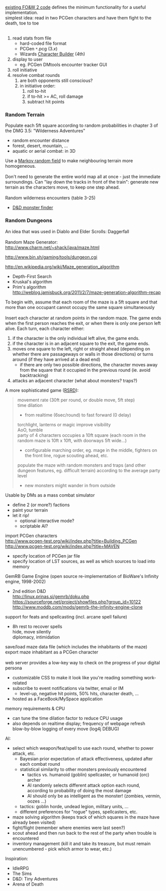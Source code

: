 [existing FO&W 2 code](PageName.md) defines the minimum functionality for a useful implementation.<br>
simplest idea: read in two PCGen characters and have them fight to the death, toe to toe<br>
<br>
<ol><li>read stats from file<br>
<ul><li>hard-coded file format<br>
</li><li>PCGen <code>*</code>.pcg (3.<i>x</i>)<br>
</li><li>Wizards <a href='http://code.google.com/p/cbloader/'>Character Builder</a> (4th)<br>
</li></ul></li><li>display to user<br>
<ul><li>eg. PCGen DMtools encounter tracker GUI<br>
</li></ul></li><li>roll initiative<br>
</li><li>resolve combat rounds<br>
<ol><li>are both opponents still conscious?<br>
</li><li>in initiative order:<br>
<ol><li>roll to-hit<br>
</li><li>if to-hit >= AC, roll damage<br>
</li><li>subtract hit points</li></ol></li></ol></li></ol>

<h3>Random Terrain</h3>
Populate each 5ft square according to random probabilities in chapter 3 of the DMG 3.5: "Wilderness Adventures"<br>
<ul><li>random encounter distance<br>
</li><li>forest, desert, mountain, ...<br>
</li><li>aquatic or aerial combat: in 3D</li></ul>

Use a <a href='http://en.wikipedia.org/wiki/Markov_random_field'>Markov random field</a> to make neighbouring terrain more homogeneous.<br>
<br>
Don't need to generate the entire world map all at once - just the immediate surroundings. Can "lay down the tracks in front of the train": generate new terrain as the characters move, to keep one step ahead.<br>
<br>
Random wilderness encounters (table 3-25)<br>
<ul><li><a href='http://monsterfinder.dndrunde.de/'>D&amp;D monster finder</a></li></ul>

<h3>Random Dungeons</h3>

An idea that was used in Diablo and Elder Scrolls: Daggerfall<br>
<br>
Random Maze Generator:<br>
<a href='http://www.charm.net/~shack/java/maze.html'>http://www.charm.net/~shack/java/maze.html</a>

<a href='http://www.bin.sh/gaming/tools/dungeon.cgi'>http://www.bin.sh/gaming/tools/dungeon.cgi</a>

<a href='http://en.wikipedia.org/wiki/Maze_generation_algorithm'>http://en.wikipedia.org/wiki/Maze_generation_algorithm</a>
<ul><li>Depth-First Search<br>
</li><li>Kruskal's algorithm<br>
</li><li>Prim's algorithm<br>
<a href='http://weblog.jamisbuck.org/2011/2/7/maze-generation-algorithm-recap'>http://weblog.jamisbuck.org/2011/2/7/maze-generation-algorithm-recap</a></li></ul>

To begin with, assume that each room of the maze is a 5ft square and that more than one occupant cannot occupy the same square simultaneously<br>
<br>
Insert each character at random points in the random maze. The game ends when the first person reaches the exit, or when there is only one person left alive. Each turn, each character either:<br>
<ol><li>if the character is the only individual left alive, the game ends.<br>
</li><li>if the character is in an adjacent square to the exit, the game ends.<br>
</li><li>moves one square to the left, right or straight ahead (depending on whether there are passageways or walls in those directions) or turns around (if they have arrived at a dead end)<br>
<ul><li>if there are only two possible directions, the character moves away from the square that it occupied in the previous round (ie. avoid backtracking)<br>
</li></ul></li><li>attacks an adjacent character (what about monsters? traps?)</li></ol>

A more sophisticated game (<a href='http://www.d20srd.org/'>RSRD</a>):<br>
<blockquote>movement rate (30ft per round, or double move, 5ft step)<br>
time dilation<br>
<ul><li>from realtime (6sec/round) to fast forward (0 delay)<br>
</li></ul>torchlight, lanterns or magic improve visibility<br>
AoO, tumble<br>
party of 4 characters occupies a 10ft square (each room in the random maze is 10ft x 10ft, with doorways 5ft wide...)<br>
<ul><li>configurable marching order, eg. mage in the middle, fighters on the front line, rogue   scouting ahead, etc.<br>
</li></ul>populate the maze with random monsters and traps (and other dungeon features, eg. difficult terrain) according to the average party level<br>
<ul><li>new monsters might wander in from outside</li></ul></blockquote>

Usable by DMs as a mass combat simulator<br>
<ul><li>define 2 (or more?) factions<br>
</li><li>paint your terrain<br>
</li><li>let it rip!<br>
<ul><li>optional interactive mode?<br>
</li><li>scriptable AI?</li></ul></li></ul>

import PCGen characters<br>
<a href='http://www.pcgen-test.org/wiki/index.php?title=Building_PCGen'>http://www.pcgen-test.org/wiki/index.php?title=Building_PCGen</a> <br>
<a href='http://www.pcgen-test.org/wiki/index.php?title=MAVEN'>http://www.pcgen-test.org/wiki/index.php?title=MAVEN</a>
<ul><li>specify location of PCGen jar file<br>
</li><li>specify location of LST sources, as well as which sources to load into memory</li></ul>

GemRB Game Engine (open source re-implementation of BioWare's Infinity engine, 1998-2002)<br>
<ul><li>2nd edition D&D<br>
<a href='http://linux.prinas.si/gemrb/doku.php'>http://linux.prinas.si/gemrb/doku.php</a> <br>
<a href='https://sourceforge.net/project/showfiles.php?group_id=10122'>https://sourceforge.net/project/showfiles.php?group_id=10122</a> <br>
<a href='http://www.moddb.com/mods/gemrb-the-infinity-engine-clone'>http://www.moddb.com/mods/gemrb-the-infinity-engine-clone</a></li></ul>

support for feats and spellcasting (incl. arcane spell failure)<br>
<ul><li>8h rest to recover spells<br>
hide, move silently <br>
diplomacy, intimidation</li></ul>

save/load maze data file (which includes the inhabitants of the maze) <br>
export maze inhabitant as a PCGen character<br>
<br>
web server provides a low-key way to check on the progress of your digital persona<br>
<ul><li>customizable CSS to make it look like you're reading something work-related<br>
</li><li>subscribe to event notifications via twitter, email or IM<br>
<ul><li>level-up, negative hit points, 50% hits, character death, ...<br>
</li></ul></li><li>hosted as a FaceBook/MySpace application</li></ul>

memory requirements & CPU<br>
<ul><li>can tune the time dilation factor to reduce CPU usage<br>
</li><li>also depends on realtime display; frequency of webpage refresh<br>
blow-by-blow logging of every move (log4j DEBUG)</li></ul>

AI:<br>
<ul><li>select which weapon/feat/spell to use each round, whether to power attack, etc.<br>
<ul><li>Bayesian prior expectation of attack effectiveness, updated after each combat round<br>
</li><li>statistical similarity to other monsters previously encountered<br>
<ul><li>tactics vs. humanoid (goblin) spellcaster, or humanoid (orc) archer<br>
</li><li>AI randomly selects different attack option each round, according to probability of doing the most damage<br>
</li><li>AI should only be as intelligent as the monster! (zombies, vermin, oozes ...)<br>
</li></ul></li><li>tactics: goblin horde, undead legion, military units, ...<br>
</li><li>different preferences for "rogue" types, spellcasters, etc.<br>
</li></ul></li><li>maze solving algorithm (keeps track of which squares in the maze have already been visited)<br>
</li><li>fight/flight (remember where enemies were last seen?)<br>
</li><li>scout ahead and then run back to the rest of the party when trouble is encountered<br>
</li><li>inventory management (kill it and take its treasure, but must remain unencumbered - pick which armor to wear, etc.)</li></ul>

Inspiration:<br>
<ul><li>IdleRPG<br>
</li><li>The Sims<br>
</li><li>D&D: Tiny Adventures<br>
</li><li>Arena of Death